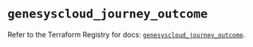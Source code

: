 # `genesyscloud_journey_outcome`

Refer to the Terraform Registry for docs: [`genesyscloud_journey_outcome`](https://registry.terraform.io/providers/mypurecloud/genesyscloud/1.70.0/docs/resources/journey_outcome).
